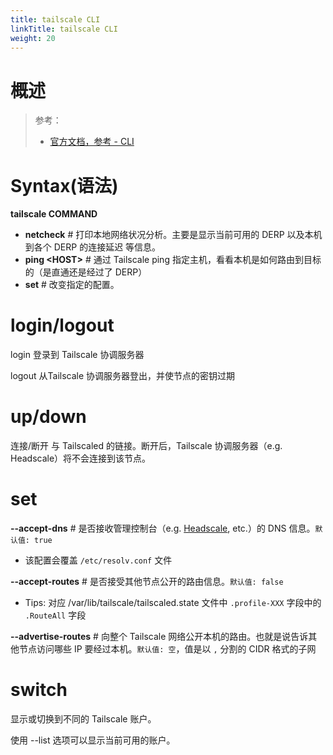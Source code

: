 ```yaml
---
title: tailscale CLI
linkTitle: tailscale CLI
weight: 20
---
```


# 概述

> 参考：
>
> - [官方文档，参考 - CLI](https://tailscale.com/kb/1080/cli)

# Syntax(语法)

**tailscale COMMAND**

- **netcheck** # 打印本地网络状况分析。主要是显示当前可用的 DERP 以及本机到各个 DERP 的连接延迟 等信息。
- **ping \<HOST>** # 通过 Tailscale ping 指定主机，看看本机是如何路由到目标的（是直通还是经过了 DERP）
- **set** # 改变指定的配置。

# login/logout

login 登录到 Tailscale 协调服务器

logout 从Tailscale 协调服务器登出，并使节点的密钥过期

# up/down

连接/断开 与 Tailscaled 的链接。断开后，Tailscale 协调服务器（e.g. Headscale）将不会连接到该节点。

# set

**--accept-dns** # 是否接收管理控制台（e.g. [Headscale](docs/4.数据通信/Protocol/Tunneling%20Protocol/Tailscale/Headscale.md), etc.）的 DNS 信息。`默认值: true`

- 该配置会覆盖 `/etc/resolv.conf` 文件

**--accept-routes** # 是否接受其他节点公开的路由信息。`默认值: false`

- Tips: 对应 /var/lib/tailscale/tailscaled.state 文件中 `.profile-XXX` 字段中的 `.RouteAll` 字段

**--advertise-routes** # 向整个 Tailscale 网络公开本机的路由。也就是说告诉其他节点访问哪些 IP 要经过本机。`默认值: 空`，值是以 `,` 分割的 CIDR 格式的子网

# switch

显示或切换到不同的 Tailscale 账户。

使用 --list 选项可以显示当前可用的账户。

